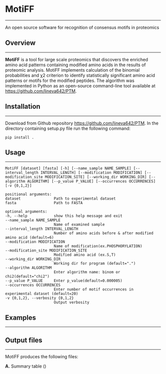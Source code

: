 # MotiFF
___
An open source software for recognition of consensus motifs in proteomics
## Overview
___
**MotiFF** is a tool for large scale proteomics that discovers the enriched amino acid patterns containing modified amino acids in the results of proteomic analysis. MotiFF implements calculation of the binomial probabilities and χ2  criterion to identify statistically significant amino acid patterns or motifs for the modified peptides. The algorithm was implemented in Python as an open-source command-line tool available at https://github.com/lineva642/PTM.
## Installation
___
Download from Github repository https://github.com/lineva642/PTM. In the directory containing setup.py file run the following command:

    pip install .

## Usage
___
    MotiFF [dataset] [fasta] [-h] [--name_sample NAME_SAMPLE] [--interval_length INTERVAL_LENGTH] [--modification MODIFICATION] [--modification_site MODIFICATION_SITE] [--working_dir WORKING_DIR] [--algorithm ALGORITHM] [--p_value P_VALUE] [--occurrences OCCURRENCES] [-v {0,1,2}]
    
    positional arguments:
    dataset               Path to experimental dataset
    fasta                 Path to FASTA

    optional arguments:
    -h, --help            show this help message and exit
    --name_sample NAME_SAMPLE
                          Name of examined sample
    --interval_length INTERVAL_LENGTH
                          Number of amino acids before & after modified amino acid (default=6)
    --modification MODIFICATION
                          Name of modification(ex.PHOSPHORYLATION)
    --modification_site MODIFICATION_SITE
                          Modified amino acid (ex.S,T)
    --working_dir WORKING_DIR
                          Working dir for program (default=".")
    --algorithm ALGORITHM
                          Enter algorithm name: binom or chi2(default="chi2")
    --p_value P_VALUE     Enter p_value(default=0.000005)
    --occurrences OCCURRENCES
                          Enter number of motif occurrences in experimental dataset (default=20)
    -v {0,1,2}, --verbosity {0,1,2}
                          Output verbosity
                          
## Examples
___

## Output files
___
MotiFF produces the following files:

**A.** Summary table ()